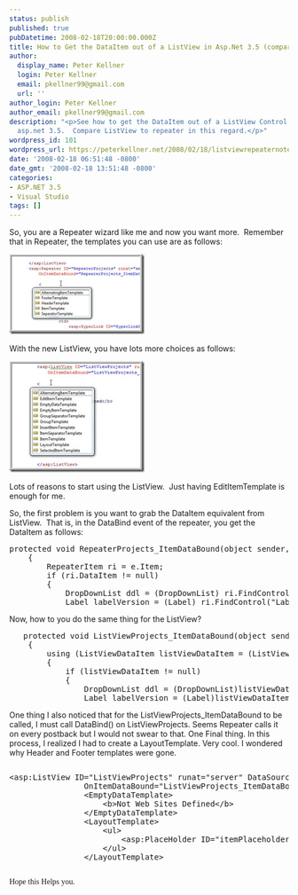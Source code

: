 ```yaml
---
status: publish
published: true
pubDatetime: 2008-02-18T20:00:00.000Z
title: How to Get the DataItem out of a ListView in Asp.Net 3.5 (compared to Repeater)
author:
  display_name: Peter Kellner
  login: Peter Kellner
  email: pkellner99@gmail.com
  url: ''
author_login: Peter Kellner
author_email: pkellner99@gmail.com
description: "<p>See how to get the DataItem out of a ListView Control which is part of
  asp.net 3.5.  Compare ListView to repeater in this regard.</p>"
wordpress_id: 101
wordpress_url: https://peterkellner.net/2008/02/18/listviewrepeaternotes/
date: '2008-02-18 06:51:48 -0800'
date_gmt: '2008-02-18 13:51:48 -0800'
categories:
- ASP.NET 3.5
- Visual Studio
tags: []
---
```

<p>So, you are a Repeater wizard like me and now you want more.&#160; Remember that in Repeater, the templates you can use are as follows:</p>
<p><a href="/wp/wp-content/uploads/2008/02/listview1.jpg"><img style="border-right-width: 0px; border-top-width: 0px; border-bottom-width: 0px; border-left-width: 0px" border="0" alt="listview1" src="/wp/wp-content/uploads/2008/02/listview1-thumb.jpg" width="244" height="145" /></a></p>
<p>With the new ListView, you have lots more choices as follows:</p>
<p> <!--more-->
<p><a href="/wp/wp-content/uploads/2008/02/listview2.jpg"><img style="border-right-width: 0px; border-top-width: 0px; border-bottom-width: 0px; border-left-width: 0px" border="0" alt="listview2" src="/wp/wp-content/uploads/2008/02/listview2-thumb.jpg" width="244" height="201" /></a></p>
<p>Lots of reasons to start using the ListView.&#160; Just having EditItemTemplate is enough for me.</p>
<p>So, the first problem is you want to grab the DataItem equivalent from ListView.&#160; That is, in the DataBind event of the repeater, you get the DataItem as follows:</p>
<pre class="csharpcode"><span class="kwrd">protected</span> <span class="kwrd">void</span> RepeaterProjects_ItemDataBound(<span class="kwrd">object</span> sender, RepeaterItemEventArgs e)
    {
        RepeaterItem ri = e.Item;
        <span class="kwrd">if</span> (ri.DataItem != <span class="kwrd">null</span>)
        {
            DropDownList ddl = (DropDownList) ri.FindControl(<span class="str">&quot;DropDownListVersions&quot;</span>);
            Label labelVersion = (Label) ri.FindControl(<span class="str">&quot;LabelCurrentVersionRunning&quot;</span>);</pre>
<style type="text/css">
<p>.csharpcode, .csharpcode pre<br />
{<br />
	font-size: small;<br />
	color: black;<br />
	font-family: consolas, "Courier New", courier, monospace;<br />
	background-color: #ffffff;<br />
	/*white-space: pre;*/<br />
}<br />
.csharpcode pre { margin: 0em; }<br />
.csharpcode .rem { color: #008000; }<br />
.csharpcode .kwrd { color: #0000ff; }<br />
.csharpcode .str { color: #006080; }<br />
.csharpcode .op { color: #0000c0; }<br />
.csharpcode .preproc { color: #cc6633; }<br />
.csharpcode .asp { background-color: #ffff00; }<br />
.csharpcode .html { color: #800000; }<br />
.csharpcode .attr { color: #ff0000; }<br />
.csharpcode .alt<br />
{<br />
	background-color: #f4f4f4;<br />
	width: 100%;<br />
	margin: 0em;<br />
}<br />
.csharpcode .lnum { color: #606060; }</style>
<p>Now, how to you do the same thing for the ListView?</p>
<pre class="csharpcode">   <span class="kwrd">protected</span> <span class="kwrd">void</span> ListViewProjects_ItemDataBound(<span class="kwrd">object</span> sender, ListViewItemEventArgs e)
    {
        <span class="kwrd">using</span> (ListViewDataItem listViewDataItem = (ListViewDataItem) e.Item)
        {
            <span class="kwrd">if</span> (listViewDataItem != <span class="kwrd">null</span>)
            {
                DropDownList ddl = (DropDownList)listViewDataItem.FindControl(<span class="str">&quot;DropDownListVersions&quot;</span>);
                Label labelVersion = (Label)listViewDataItem.FindControl(<span class="str">&quot;LabelCurrentVersionRunning&quot;</span>);</pre>
<p>One thing I also noticed that for the ListViewProjects_ItemDataBound to be called, I must call DataBind() on ListViewProjects. Seems Repeater calls it on every postback but I would not swear to that. One Final thing. In this process, I realized I had to create a LayoutTemplate. Very cool. I wondered why Header and Footer templates were gone.</p>
<pre class="csharpcode"><p>&lt;asp:ListView ID=<span class="str">&quot;ListViewProjects&quot;</span> runat=<span class="str">&quot;server&quot;</span> DataSourceID=<span class="str">&quot;SqlDataSourceWebSites&quot;</span>
                OnItemDataBound=<span class="str">&quot;ListViewProjects_ItemDataBound&quot;</span>&gt;
                &lt;EmptyDataTemplate&gt;
                    &lt;b&gt;Not Web Sites Defined&lt;/b&gt;
                &lt;/EmptyDataTemplate&gt;
                &lt;LayoutTemplate&gt;
                    &lt;ul&gt;
                        &lt;asp:PlaceHolder ID=<span class="str">&quot;itemPlaceholder&quot;</span> runat=<span class="str">&quot;server&quot;</span> /&gt;
                    &lt;/ul&gt;
                &lt;/LayoutTemplate&gt;</p></pre>
<pre class="csharpcode"><font face="Verdana">Hope this Helps you.</font></pre>
<pre class="csharpcode">&#160;</pre>
<p>
  </p>
<style type="text/css">
<p>.csharpcode, .csharpcode pre<br />
{<br />
	font-size: small;<br />
	color: black;<br />
	font-family: consolas, "Courier New", courier, monospace;<br />
	background-color: #ffffff;<br />
	/*white-space: pre;*/<br />
}<br />
.csharpcode pre { margin: 0em; }<br />
.csharpcode .rem { color: #008000; }<br />
.csharpcode .kwrd { color: #0000ff; }<br />
.csharpcode .str { color: #006080; }<br />
.csharpcode .op { color: #0000c0; }<br />
.csharpcode .preproc { color: #cc6633; }<br />
.csharpcode .asp { background-color: #ffff00; }<br />
.csharpcode .html { color: #800000; }<br />
.csharpcode .attr { color: #ff0000; }<br />
.csharpcode .alt<br />
{<br />
	background-color: #f4f4f4;<br />
	width: 100%;<br />
	margin: 0em;<br />
}<br />
.csharpcode .lnum { color: #606060; }</style>
